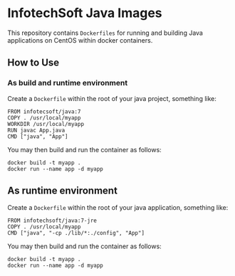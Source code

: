 InfotechSoft Java Images
========================

This repository contains `Dockerfiles` for running and building Java applications on CentOS within docker containers.

## How to Use

### As build and runtime environment

Create a `Dockerfile` within the root of your java project, something like:

    FROM infotecsoft/java:7
    COPY . /usr/local/myapp
    WORKDIR /usr/local/myapp
    RUN javac App.java
    CMD ["java", "App"]

You may then build and run the container as follows:

    docker build -t myapp .
    docker run --name app -d myapp

## As runtime environment

Create a `Dockerfile` within the root of your java application, something like:

    FROM infotechsoft/java:7-jre
    COPY . /usr/local/myapp
    CMD ["java", "-cp ./lib/*:./config", "App"]

You may then build and run the container as follows:

    docker build -t myapp .
    docker run --name app -d myapp

